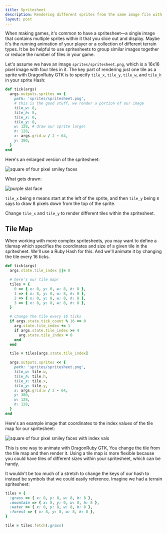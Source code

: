 ```yaml
---
title: Spritesheet
description: Rendering different sprites from the same image file with DragonRuby Game Toolkit.
layout: post
---
```


When making games, it's common to have a spritesheet—a single image that contains multiple sprites within it that you slice out and display. Maybe it's the running animation of your player or a collection of different terrain types. It be be helpful to use spritesheets to group similar images together or reduce the number of files in your game.

Let's assume we have an image `sprites/spritesheet.png`, which is a 16x16 pixel image with four tiles in it. The key part of rendering just one tile as a sprite with DragonRuby GTK is to specify `tile_x`, `tile_y`, `tile_w`, and `tile_h` in your sprite Hash:

``` ruby
def tick(args)
  args.outputs.sprites << {
    path: 'sprites/spritesheet.png',
    # this is the good stuff, we render a portion of our image
    tile_w: 8,
    tile_h: 8,
    tile_x: 0,
    tile_y: 8,
    w: 128, # draw our sprite large!
    h: 128,
    x: args.grid.w / 2 - 64,
    y: 380,
  }
end
```

Here's an enlarged version of the spritesheet:

![square of four pixel smiley faces](/assets/spritesheet.png)

What gets drawn:

![purple slat face](/assets/spritesheet-tile.png)

`tile_x` being `0` means start at the left of the sprite, and then `tile_y` being `8` says to draw 8 pixels down from the top of the sprite.

Change `tile_x` and `tile_y` to render different tiles within the spritesheet.

## Tile Map

When working with more complex spritesheets, you may want to define a tilemap which specifies the coordinates and size of a given tile in the spritesheet. We'll use a Ruby Hash for this. And we'll animate it by changing the tile every 16 ticks.

``` ruby
def tick(args)
  args.state.tile_index ||= 0

  # here's our tile map!
  tiles = {
    0 => { x: 0, y: 0, w: 8, h: 8 },
    1 => { x: 8, y: 0, w: 8, h: 8 },
    2 => { x: 0, y: 8, w: 8, h: 8 },
    3 => { x: 8, y: 8, w: 8, h: 8 },
  }

  # change the tile every 16 ticks
  if args.state.tick_count % 16 == 0
    arg.state.tile_index += 1
    if args.state.tile_index >= 4
      arg.state.tile_index = 0
    end
  end

  tile = tiles[args.state.tile_index]

  args.outputs.sprites << {
    path: 'sprites/spritesheet.png',
    tile_w: tile.w,
    tile_h: tile.h,
    tile_x: tile.x,
    tile_y: tile.y,
    x: args.grid.w / 2 - 64,
    y: 380,
    w: 128,
    h: 128,
  }
end
```

Here's an example image that coordinates to the index values of the tile map for our spritesheet:

![square of four pixel smiley faces with index vals](/assets/spritesheet-labeled.png)

This is one way to animate with DragonRuby GTK, You change the tile from the tile map and then render it. Using a tile map is more flexible because you could have tiles of different sizes within your spritesheet, which can be handy.

It wouldn't be too much of a stretch to change the keys of our hash to instead be symbols that we could easily reference. Imagine we had a terrain spritesheet:

``` ruby
tiles = {
  :grass => { x: 0, y: 0, w: 8, h: 8 },
  :mountain => { x: 8, y: 0, w: 8, h: 8 },
  :water => { x: 0, y: 8, w: 8, h: 8 },
  :forest => { x: 8, y: 8, w: 8, h: 8 },
}

tile = tiles.fetch(:grass)
```
